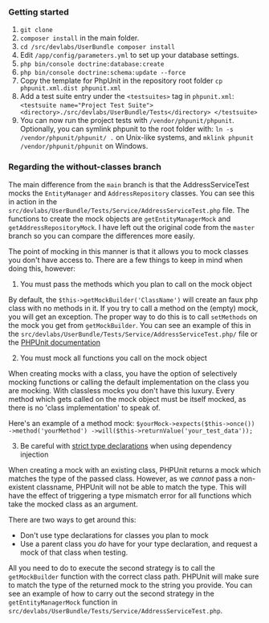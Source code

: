 ### Getting started
1. `git clone`
2. `composer install` in the main folder.
3. `cd /src/devlabs/UserBundle composer install`
4. Edit `/app/config/parameters.yml` to set up your database settings.
5. `php bin/console doctrine:database:create`
6. `php bin/console doctrine:schema:update --force`
7. Copy the template for PhpUnit in the repository root folder `cp phpunit.xml.dist phpunit.xml`
8. Add a test suite entry under the `<testsuites>` tag in `phpunit.xml`:
`
        <testsuite name="Project Test Suite">
			<directory>./src/devlabs/UserBundle/Tests</directory>
        </testsuite>
`
9. You can now run the project tests with `/vendor/phpunit/phpunit`.
Optionally, you can symlink phpunit to the root folder with:
`ln -s /vendor/phpunit/phpunit/ .` on Unix-like systems, and `mklink phpunit /vendor/phpunit/phpunit` on Windows.


### Regarding the without-classes branch
The main difference from the `main` branch is that the AddressServiceTest mocks the `EntityManager` and `AddressRepository` classes. You can see this in action in the `src/devlabs/UserBundle/Tests/Service/AddressServiceTest.php` file. The functions to create the mock objects are `getEntityManagerMock` and `getAddressRepositoryMock`. I have left out the original code from the `master` branch so you can compare the differences more easily.

The point of mocking in this manner is that it allows you to mock classes you don't have access to. There are a few things to keep in mind when doing this, however:

1. You must pass the methods which you plan to call on the mock object

By default, the `$this->getMockBuilder('ClassName')` will create an faux php class with no methods in it. If you try to call a method on the (empty) mock, you will get an exception. The proper way to do this is to call `setMethods` on the mock you get from `getMockBuilder`. You can see an example of this in the `src/devlabs/UserBundle/Tests/Service/AddressServiceTest.php/` file or the [PHPUnit documentation](https://phpunit.de/manual/current/en/test-doubles.html#test-doubles.mock-objects.examples.SubjectTest.php)

2. You must mock all functions you call on the mock object

When creating mocks with a class, you have the option of selectively mocking functions or calling the default implementation on the class you are mocking. With classless mocks you don't have this luxury. Every method which gets called on the mock object must be itself mocked, as there is no 'class implementation' to speak of.

Here's an example of a method mock:
`$yourMock->expects($this->once())
	->method('yourMethod')
	->will($this->returnValue('your_test_data'));`

3. Be careful with [strict type declarations](http://php.net/manual/en/functions.arguments.php#functions.arguments.type-declaration) when using dependency injection

When creating a mock with an existing class, PHPUnit returns a mock which matches the type of the passed class. However, as we _cannot_ pass a non-existent classname, PHPUnit will not be able to match the type. This will have the effect of triggering a type mismatch error for all functions which take the mocked class as an argument.

There are two ways to get around this:
  - Don't use type declarations for classes you plan to mock
  - Use a parent class you _do_ have for your type declaration, and request a mock of that class when testing.

All you need to do to execute the second strategy is to call the `getMockBuilder` function with the correct class path. PHPUnit will make sure to match the type of the returned mock to the string you provide. You can see an example of how to carry out the second strategy in the `getEntityManagerMock` function in `src/devlabs/UserBundle/Tests/Service/AddressServiceTest.php`.
